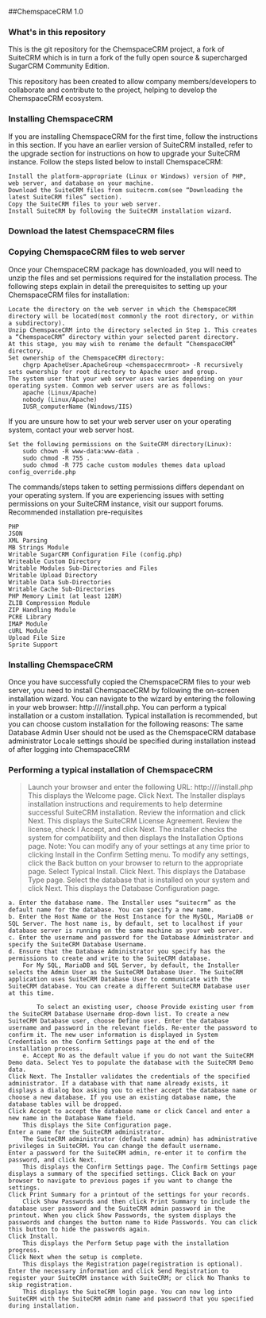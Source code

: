 ##ChemspaceCRM 1.0

### What's in this repository ###

This is the git repository for the ChemspaceCRM project, a fork of SuiteCRM which is in turn a fork of the fully open source & supercharged SugarCRM Community Edition.

This repository has been created to allow company members/developers to collaborate and contribute to the project, helping to develop the ChemspaceCRM ecosystem.


### Installing ChemspaceCRM ###


If you are installing ChemspaceCRM for the first time, follow the instructions in this section. If you have an earlier version of SuiteCRM installed, refer to the upgrade section for instructions on how to upgrade your SuiteCRM instance. Follow the steps listed below to install ChemspaceCRM:

    Install the platform-appropriate (Linux or Windows) version of PHP, web server, and database on your machine.
    Download the SuiteCRM files from suitecrm.com(see “Downloading the latest SuiteCRM files” section).
    Copy the SuiteCRM files to your web server.
    Install SuiteCRM by following the SuiteCRM installation wizard.

### Download the latest ChemspaceCRM files ###


### Copying ChemspaceCRM files to web server ###

Once your ChemspaceCRM package has downloaded, you will need to unzip the files and set permissions required for the installation process. The following steps explain in detail the prerequisites to setting up your ChemspaceCRM files for installation:

    Locate the directory on the web server in which the ChemspaceCRM directory will be located(most commonly the root directory, or within a subdirectory).
    Unzip ChemspaceCRM into the directory selected in Step 1. This creates a “ChemspaceCRM” directory within your selected parent directory.
    At this stage, you may wish to rename the default “ChemspaceCRM” directory.
    Set ownership of the ChemspaceCRM directory:
        chgrp ApacheUser.ApacheGroup <chemspacecrmroot> -R recursively sets ownership for root directory to Apache user and group.
    The system user that your web server uses varies depending on your operating system. Common web server users are as follows:
        apache (Linux/Apache)
        nobody (Linux/Apache)
        IUSR_computerName (Windows/IIS)

If you are unsure how to set your web server user on your operating system, contact your web server host.

    Set the following permissions on the SuiteCRM directory(Linux):
        sudo chown -R www-data:www-data .
        sudo chmod -R 755 .
        sudo chmod -R 775 cache custom modules themes data upload config_override.php

The commands/steps taken to setting permissions differs dependant on your operating system. If you are experiencing issues with setting permissions on your SuiteCRM instance, visit our support forums.
Recommended installation pre-requisites

    PHP
    JSON
    XML Parsing
    MB Strings Module
    Writable SugarCRM Configuration File (config.php)
    Writeable Custom Directory
    Writable Modules Sub-Directories and Files
    Writable Upload Directory
    Writable Data Sub-Directories
    Writable Cache Sub-Directories
    PHP Memory Limit (at least 128M)
    ZLIB Compression Module
    ZIP Handling Module
    PCRE Library
    IMAP Module
    cURL Module
    Upload File Size
    Sprite Support

### Installing ChemspaceCRM ###

Once you have successfully copied the ChemspaceCRM files to your web server, you need to install ChemspaceCRM by following the on-screen installation wizard. You can navigate to the wizard by entering the following in your web browser: http://<yourServer>/<yourChemspaceCRMDirectory>/install.php. You can perform a typical installation or a custom installation. Typical installation is recommended, but you can choose custom installation for the following reasons: The same Database Admin User should not be used as the ChemspaceCRM database administrator Locale settings should be specified during installation instead of after logging into ChemspaceCRM
### Performing a typical installation of ChemspaceCRM ###

> Launch your browser and enter the following URL: http://<yourServer>/<yourChemspaceCRMDirectory>/install.php
This displays the Welcome page.
  Click Next.
The Installer displays installation instructions and requirements to help determine successful SuiteCRM 
installation.
  Review the information and click Next.
This displays the SuiteCRM License Agreement.
  Review the license, check I Accept, and click Next. The installer checks the system for compatibility and then 
  displays the Installation Options page.
  Note: 
  You can modify any of your settings at any time prior to clicking Install in the Confirm Setting menu. 
To modify any settings, click the Back button on your browser to return to the appropriate page.
  Select Typical Install.
  Click Next. This displays the Database Type page.
  Select the database that is installed on your system and click Next. This displays the Database Configuration 
page.

    a. Enter the database name. The Installer uses “suitecrm” as the default name for the database. You can specify a new name.
    b. Enter the Host Name or the Host Instance for the MySQL, MariaDB or SQL Server. The host name is, by default, set to localhost if your database server is running on the same machine as your web server.
    c. Enter the username and password for the Database Administrator and specify the SuiteCRM Database Username.
    d. Ensure that the Database Administrator you specify has the permissions to create and write to the SuiteCRM database.
        For My SQL, MariaDB and SQL Server, by default, the Installer selects the Admin User as the SuiteCRM Database User. The SuiteCRM application uses SuiteCRM Database User to communicate with the SuiteCRM database. You can create a different SuiteCRM Database user at this time.

            To select an existing user, choose Provide existing user from the SuiteCRM Database Username drop-down list. To create a new SuiteCRM Database user, choose Define user. Enter the database username and password in the relevant fields. Re-enter the password to confirm it. The new user information is displayed in System Credentials on the Confirm Settings page at the end of the installation process.
        e. Accept No as the default value if you do not want the SuiteCRM Demo data. Select Yes to populate the database with the SuiteCRM Demo data.
    Click Next. The Installer validates the credentials of the specified administrator. If a database with that name already exists, it displays a dialog box asking you to either accept the database name or choose a new database. If you use an existing database name, the database tables will be dropped.
    Click Accept to accept the database name or click Cancel and enter a new name in the Database Name field.
        This displays the Site Configuration page.
    Enter a name for the SuiteCRM administrator.
        The SuiteCRM administrator (default name admin) has administrative privileges in SuiteCRM. You can change the default username.
    Enter a password for the SuiteCRM admin, re-enter it to confirm the password, and click Next.
        This displays the Confirm Settings page. The Confirm Settings page displays a summary of the specified settings. Click Back on your browser to navigate to previous pages if you want to change the settings.
    Click Print Summary for a printout of the settings for your records.
        Click Show Passwords and then click Print Summary to include the database user password and the SuiteCRM admin password in the printout. When you click Show Passwords, the system displays the passwords and changes the button name to Hide Passwords. You can click this button to hide the passwords again.
    Click Install.
        This displays the Perform Setup page with the installation progress.
    Click Next when the setup is complete.
        This displays the Registration page(registration is optional).
    Enter the necessary information and click Send Registration to register your SuiteCRM instance with SuiteCRM; or click No Thanks to skip registration.
        This displays the SuiteCRM login page. You can now log into SuiteCRM with the SuiteCRM admin name and password that you specified during installation.
